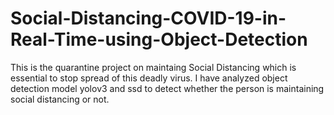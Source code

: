 # Social-Distancing-COVID-19-in-Real-Time-using-Object-Detection
This is the quarantine project on maintaing Social Distancing which is essential to stop spread of this deadly virus. I have analyzed object detection model yolov3 and ssd to detect whether the person is maintaining social distancing or not.
